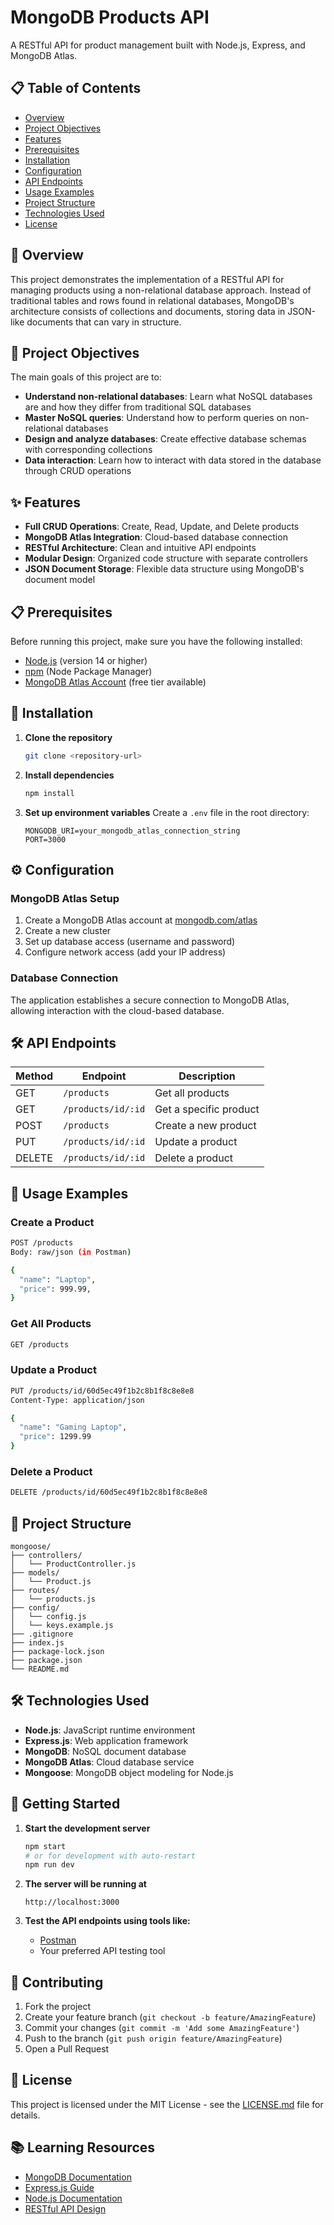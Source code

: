 # MongoDB Products API

A RESTful API for product management built with Node.js, Express, and MongoDB Atlas.

## 📋 Table of Contents

- [Overview](#overview)
- [Project Objectives](#project-objectives)
- [Features](#features)
- [Prerequisites](#prerequisites)
- [Installation](#installation)
- [Configuration](#configuration)
- [API Endpoints](#api-endpoints)
- [Usage Examples](#usage-examples)
- [Project Structure](#project-structure)
- [Technologies Used](#technologies-used)
- [License](#license)

## 🌟 Overview

This project demonstrates the implementation of a RESTful API for managing products using a non-relational database approach. Instead of traditional tables and rows found in relational databases, MongoDB's architecture consists of collections and documents, storing data in JSON-like documents that can vary in structure.

## 🎯 Project Objectives

The main goals of this project are to:

- **Understand non-relational databases**: Learn what NoSQL databases are and how they differ from traditional SQL databases
- **Master NoSQL queries**: Understand how to perform queries on non-relational databases
- **Design and analyze databases**: Create effective database schemas with corresponding collections
- **Data interaction**: Learn how to interact with data stored in the database through CRUD operations

## ✨ Features

- **Full CRUD Operations**: Create, Read, Update, and Delete products
- **MongoDB Atlas Integration**: Cloud-based database connection
- **RESTful Architecture**: Clean and intuitive API endpoints
- **Modular Design**: Organized code structure with separate controllers
- **JSON Document Storage**: Flexible data structure using MongoDB's document model

## 📋 Prerequisites

Before running this project, make sure you have the following installed:

- [Node.js](https://nodejs.org/) (version 14 or higher)
- [npm](https://www.npmjs.com/) (Node Package Manager)
- [MongoDB Atlas Account](https://www.mongodb.com/atlas) (free tier available)

## 🚀 Installation

1. **Clone the repository**

   ```bash
   git clone <repository-url>
   ```

2. **Install dependencies**

   ```bash
   npm install
   ```

3. **Set up environment variables**
   Create a `.env` file in the root directory:
   ```env
   MONGODB_URI=your_mongodb_atlas_connection_string
   PORT=3000
   ```

## ⚙️ Configuration

### MongoDB Atlas Setup

1. Create a MongoDB Atlas account at [mongodb.com/atlas](https://www.mongodb.com/atlas)
2. Create a new cluster
3. Set up database access (username and password)
4. Configure network access (add your IP address)

### Database Connection

The application establishes a secure connection to MongoDB Atlas, allowing interaction with the cloud-based database.

## 🛠️ API Endpoints

| Method | Endpoint           | Description            |
| ------ | ------------------ | ---------------------- |
| GET    | `/products`        | Get all products       |
| GET    | `/products/id/:id` | Get a specific product |
| POST   | `/products`        | Create a new product   |
| PUT    | `/products/id/:id` | Update a product       |
| DELETE | `/products/id/:id` | Delete a product       |

## 📝 Usage Examples

### Create a Product

```bash
POST /products
Body: raw/json (in Postman)

{
  "name": "Laptop",
  "price": 999.99,
}
```

### Get All Products

```bash
GET /products
```

### Update a Product

```bash
PUT /products/id/60d5ec49f1b2c8b1f8c8e8e8
Content-Type: application/json

{
  "name": "Gaming Laptop",
  "price": 1299.99
}
```

### Delete a Product

```bash
DELETE /products/id/60d5ec49f1b2c8b1f8c8e8e8
```

## 📁 Project Structure

```
mongoose/
├── controllers/
│   └── ProductController.js
├── models/
│   └── Product.js
├── routes/
│   └── products.js
├── config/
│   └── config.js
│   └── keys.example.js
├── .gitignore
├── index.js
├── package-lock.json
├── package.json
└── README.md
```

## 🛠️ Technologies Used

- **Node.js**: JavaScript runtime environment
- **Express.js**: Web application framework
- **MongoDB**: NoSQL document database
- **MongoDB Atlas**: Cloud database service
- **Mongoose**: MongoDB object modeling for Node.js

## 🚀 Getting Started

1. **Start the development server**

   ```bash
   npm start
   # or for development with auto-restart
   npm run dev
   ```

2. **The server will be running at**

   ```
   http://localhost:3000
   ```

3. **Test the API endpoints using tools like:**
   - [Postman](https://www.postman.com/)
   - Your preferred API testing tool

## 🤝 Contributing

1. Fork the project
2. Create your feature branch (`git checkout -b feature/AmazingFeature`)
3. Commit your changes (`git commit -m 'Add some AmazingFeature'`)
4. Push to the branch (`git push origin feature/AmazingFeature`)
5. Open a Pull Request

## 📄 License

This project is licensed under the MIT License - see the [LICENSE.md](LICENSE.md) file for details.

## 📚 Learning Resources

- [MongoDB Documentation](https://docs.mongodb.com/)
- [Express.js Guide](https://expressjs.com/en/guide/routing.html)
- [Node.js Documentation](https://nodejs.org/en/docs/)
- [RESTful API Design](https://restfulapi.net/)
